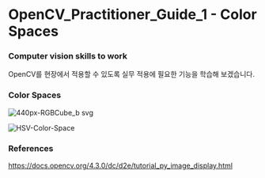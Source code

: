 # OpenCV_Practitioner_Guide_1 - Color Spaces

### Computer vision skills to work


OpenCV를 현장에서 적용할 수 있도록 실무 적용에 필요한 기능을 학습해 보겠습니다.

### Color Spaces

![440px-RGBCube_b svg](https://user-images.githubusercontent.com/54794815/140862605-b1c11ddf-21f3-4732-a199-7f6587a2a0c6.png)



![HSV-Color-Space](https://user-images.githubusercontent.com/54794815/140862608-c91a7206-d65f-46ee-8a9d-989df9cee91e.png)



### References

https://docs.opencv.org/4.3.0/dc/d2e/tutorial_py_image_display.html
